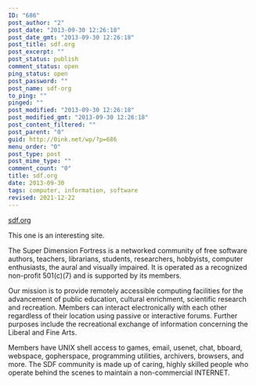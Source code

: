 ```yaml
---
ID: "686"
post_author: "2"
post_date: "2013-09-30 12:26:18"
post_date_gmt: "2013-09-30 12:26:18"
post_title: sdf.org
post_excerpt: ""
post_status: publish
comment_status: open
ping_status: open
post_password: ""
post_name: sdf-org
to_ping: ""
pinged: ""
post_modified: "2013-09-30 12:26:18"
post_modified_gmt: "2013-09-30 12:26:18"
post_content_filtered: ""
post_parent: "0"
guid: http://0ink.net/wp/?p=686
menu_order: "0"
post_type: post
post_mime_type: ""
comment_count: "0"
title: sdf.org
date: 2013-09-30
tags: computer, information, software
revised: 2021-12-22
---
```


<a href="http://sdf.org/">sdf.org</a>

This one is an interesting site.

The Super Dimension Fortress is a networked community of free software authors, teachers, librarians, students, researchers, hobbyists, computer enthusiasts, the aural and visually impaired. It is operated as a recognized non-profit 501(c)(7) and is supported by its members.

Our mission is to provide remotely accessible computing facilities for the advancement of public education, cultural enrichment, scientific research and recreation. Members can interact electronically with each other regardless of their location using passive or interactive forums.  Further purposes include the recreational exchange of information
concerning the Liberal and Fine Arts.

Members have UNIX shell access to games, email, usenet, chat, bboard, webspace, gopherspace, programming utilities, archivers, browsers, and more. The SDF community is made up of caring, highly skilled people who operate behind the scenes to maintain a non-commercial INTERNET.


